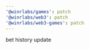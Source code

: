 ```yaml
---
'@winrlabs/games': patch
'@winrlabs/web3': patch
'@winrlabs/web3-games': patch
---
```


bet history update
